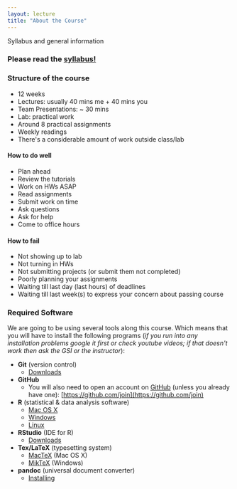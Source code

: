 ```yaml
---
layout: lecture
title: "About the Course"
---
```


<p class="message">
  Syllabus and general information
</p>


<h3>
	Please read the <a href="../../syllabus">syllabus!</a>
</h3>

### Structure of the course

- 12 weeks
- Lectures: usually 40 mins me + 40 mins you
- Team Presentations: ~ 30 mins
- Lab: practical work
- Around 8 practical assignments
- Weekly readings
- There's a considerable amount of work outside class/lab


<h4>
	<span class="fa fa-thumbs-up fa-lg main-list-item-icon"></span>
	How to do well
</h4>

- Plan ahead
- Review the tutorials
- Work on HWs ASAP
- Read assignments
- Submit work on time
- Ask questions
- Ask for help
- Come to office hours


<h4>
	<span class="fa fa-thumbs-down fa-lg main-list-item-icon"></span>
	How to fail
</h4>

- Not showing up to lab
- Not turning in HWs
- Not submitting projects (or submit them not completed)
- Poorly planning your assignments
- Waiting till last day (last hours) of deadlines
- Waiting till last week(s) to express your concern about passing course


<h3>
	<span class="fa fa-download fa-lg main-list-item-icon"></span>
	Required Software
</h3>

We are going to be using several tools along this course. Which means that you will have to install the following programs (_if you run into any installation problems google it first or check youtube videos; if that doesn't work then ask the GSI or the instructor_):

- __Git__ (version control)
	- [Downloads](https://git-scm.com/downloads)
- __GitHub__
	- You will also need to open an account on [GitHub](https://github.com/) (unless you already have one): [https://github.com/join](https://github.com/join)
- __R__ (statistical & data analysis software)
	- [Mac OS X](https://cran.r-project.org/bin/macosx/)
	- [Windows](https://cran.r-project.org/bin/windows/base/)
	- [Linux](https://cran.r-project.org/bin/linux/)
- __RStudio__ (IDE for R)
	- [Downloads](https://www.rstudio.com/products/rstudio/download/)
- __Tex/LaTeX__ (typesetting system)
	- [MacTeX](https://tug.org/mactex/) (Mac OS X)
	- [MikTeX](http://miktex.org/download) (Windows)
- __pandoc__ (universal document converter)
	- [Installing](http://pandoc.org/installing.html)

